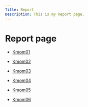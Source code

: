 ```yaml
---
Title: Report
Description: This is my Report page.
---
```


Report page
==========================

* [Kmom01](report/kmom01)

* [Kmom02](report/kmom02)

* [Kmom03](report/kmom03)

* [Kmom04](report/kmom04)

* [Kmom05](report/kmom05)

* [Kmom06](report/kmom06)
